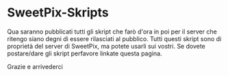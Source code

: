 # SweetPix-Skripts

Qua saranno pubblicati tutti gli skript che farò d'ora in poi per il server che ritengo siano degni di essere rilasciati al pubblico.
Tutti questi skript sono di proprietà del server di SweetPix, ma potete usarli sui vostri.
Se dovete postare/dare gli skript perfavore linkate questa pagina.

Grazie e arrivederci
